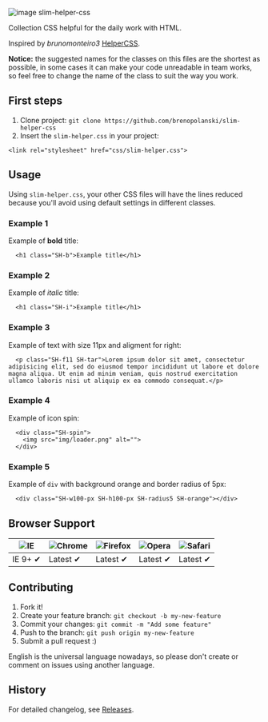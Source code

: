 ![image slim-helper-css](https://raw.github.com/brenopolanski/slim-helper-css/gh-assets/slim-helper-css.png)

Collection CSS helpful for the daily work with HTML.

Inspired by *brunomonteiro3* [HelperCSS](https://github.com/brunomonteiro3/HelperCSS "HelperCSS").

**Notice:** the suggested names for the classes on this files are the shortest as possible, in some cases it can make your code unreadable in team works, so feel free to change the name of the class to suit the way you work.

## First steps

1. Clone project: `git clone https://github.com/brenopolanski/slim-helper-css`
2. Insert the `slim-helper.css` in your project:

  ```
  <link rel="stylesheet" href="css/slim-helper.css">
  ```
  
## Usage

Using `slim-helper.css`, your other CSS files will have the lines reduced because you'll avoid using default settings in different classes.

### Example 1

Example of **bold** title:

      <h1 class="SH-b">Example title</h1>
      
### Example 2

Example of *italic* title:

      <h1 class="SH-i">Example title</h1>
      
### Example 3

Example of text with size 11px and aligment for right:

      <p class="SH-f11 SH-tar">Lorem ipsum dolor sit amet, consectetur adipisicing elit, sed do eiusmod tempor incididunt ut labore et dolore magna aliqua. Ut enim ad minim veniam, quis nostrud exercitation ullamco laboris nisi ut aliquip ex ea commodo consequat.</p>
      
### Example 4

Example of icon spin:

      <div class="SH-spin">
        <img src="img/loader.png" alt="">
      </div>
      
### Example 5

Example of `div` with background orange and border radius of 5px:

      <div class="SH-w100-px SH-h100-px SH-radius5 SH-orange"></div>

## Browser Support

![IE](https://raw.github.com/alrra/browser-logos/master/internet-explorer/internet-explorer_48x48.png) | ![Chrome](https://raw.github.com/alrra/browser-logos/master/chrome/chrome_48x48.png) | ![Firefox](https://raw.github.com/alrra/browser-logos/master/firefox/firefox_48x48.png) | ![Opera](https://raw.github.com/alrra/browser-logos/master/opera/opera_48x48.png) | ![Safari](https://raw.github.com/alrra/browser-logos/master/safari/safari_48x48.png)
--- | --- | --- | --- | --- |
IE 9+ ✔ | Latest ✔ | Latest ✔ | Latest ✔ | Latest ✔ |

## Contributing

1. Fork it!
2. Create your feature branch: `git checkout -b my-new-feature`
3. Commit your changes: `git commit -m "Add some feature"`
4. Push to the branch: `git push origin my-new-feature`
5. Submit a pull request  :)

English is the universal language nowadays, so please don't create or comment on issues using another language.

## History

For detailed changelog, see [Releases](https://github.com/brenopolanski/slim-helper-css/releases "Releases").
